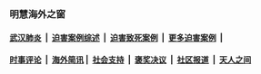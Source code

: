 
### 明慧海外之窗

####  [武汉肺炎](indexes/365.md?t=03281300) &nbsp;|&nbsp;  [迫害案例综述](indexes/328.md?t=03281300) &nbsp;|&nbsp; [迫害致死案例](indexes/277.md?t=03281300)  &nbsp;|&nbsp; [更多迫害案例](indexes/81.md?t=03281300)  &nbsp;|&nbsp; 
####  [时事评论](indexes/19.md?t=03281300) &nbsp;|&nbsp; [海外简讯](indexes/245.md?t=03281300)&nbsp;|&nbsp;  [社会支持](indexes/140.md?t=03281300) &nbsp;|&nbsp; [褒奖决议](indexes/282.md?t=03281300) &nbsp;|&nbsp; [社区报道](indexes/91.md?t=03281300)  &nbsp;|&nbsp; [天人之间](indexes/78.md?t=03281300) 

